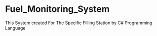 # Fuel_Monitoring_System
This System created For The Specific Filling Station by C# Programming Language 
